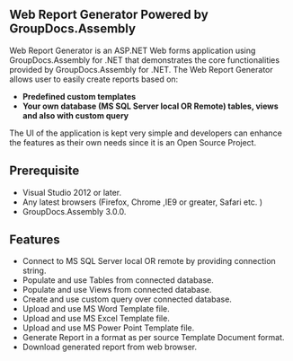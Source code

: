 ## Web Report Generator Powered by GroupDocs.Assembly 

Web Report Generator is an ASP.NET Web forms application using GroupDocs.Assembly for .NET that demonstrates the core 
functionalities provided by GroupDocs.Assembly for .NET. The Web Report Generator allows user to easily create reports based on:

+ **Predefined custom templates** 
+ **Your own database (MS SQL Server local OR Remote) tables, views and also with custom query**

The UI of the application is kept very simple and developers can enhance the features as their own needs since it is an
Open Source Project.

## Prerequisite

+ Visual Studio 2012 or later.
+ Any latest browsers (Firefox, Chrome ,IE9 or greater, Safari etc. )
+ GroupDocs.Assembly 3.0.0.

## Features 

+ Connect to MS SQL Server local OR remote by providing connection string.
+ Populate and use Tables from connected database.
+ Populate and use Views from connected database.
+ Create and use custom query over connected database.
+ Upload and use MS Word Template file.
+ Upload and use MS Excel Template file.
+ Upload and use MS Power Point Template file.
+ Generate Report in a format as per source Template Document format.
+ Download generated report from web browser.
